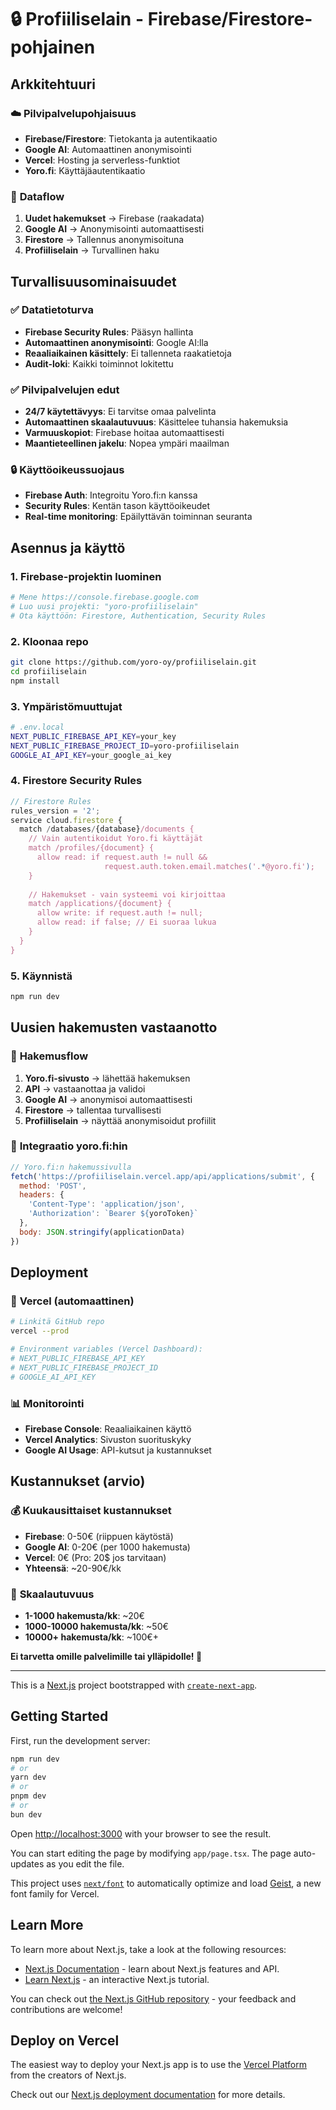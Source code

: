 # 🔒 Profiiliselain - Firebase/Firestore-pohjainen

## Arkkitehtuuri

### ☁️ **Pilvipalvelupohjaisuus**
- **Firebase/Firestore**: Tietokanta ja autentikaatio
- **Google AI**: Automaattinen anonymisointi
- **Vercel**: Hosting ja serverless-funktiot
- **Yoro.fi**: Käyttäjäautentikaatio

### 🔄 **Dataflow**
1. **Uudet hakemukset** → Firebase (raakadata)
2. **Google AI** → Anonymisointi automaattisesti
3. **Firestore** → Tallennus anonymisoituna
4. **Profiiliselain** → Turvallinen haku

## Turvallisuusominaisuudet

### ✅ **Datatietoturva**
- **Firebase Security Rules**: Pääsyn hallinta
- **Automaattinen anonymisointi**: Google AI:lla
- **Reaaliaikainen käsittely**: Ei tallenneta raakatietoja
- **Audit-loki**: Kaikki toiminnot lokitettu

### ✅ **Pilvipalvelujen edut**
- **24/7 käytettävyys**: Ei tarvitse omaa palvelinta
- **Automaattinen skaalautuvuus**: Käsittelee tuhansia hakemuksia
- **Varmuuskopiot**: Firebase hoitaa automaattisesti
- **Maantieteellinen jakelu**: Nopea ympäri maailman

### 🔒 **Käyttöoikeussuojaus**
- **Firebase Auth**: Integroitu Yoro.fi:n kanssa
- **Security Rules**: Kentän tason käyttöoikeudet
- **Real-time monitoring**: Epäilyttävän toiminnan seuranta

## Asennus ja käyttö

### 1. **Firebase-projektin luominen**
```bash
# Mene https://console.firebase.google.com
# Luo uusi projekti: "yoro-profiiliselain"
# Ota käyttöön: Firestore, Authentication, Security Rules
```

### 2. **Kloonaa repo**
```bash
git clone https://github.com/yoro-oy/profiiliselain.git
cd profiiliselain
npm install
```

### 3. **Ympäristömuuttujat**
```bash
# .env.local
NEXT_PUBLIC_FIREBASE_API_KEY=your_key
NEXT_PUBLIC_FIREBASE_PROJECT_ID=yoro-profiiliselain
GOOGLE_AI_API_KEY=your_google_ai_key
```

### 4. **Firestore Security Rules**
```javascript
// Firestore Rules
rules_version = '2';
service cloud.firestore {
  match /databases/{database}/documents {
    // Vain autentikoidut Yoro.fi käyttäjät
    match /profiles/{document} {
      allow read: if request.auth != null && 
                     request.auth.token.email.matches('.*@yoro.fi');
    }
    
    // Hakemukset - vain systeemi voi kirjoittaa
    match /applications/{document} {
      allow write: if request.auth != null;
      allow read: if false; // Ei suoraa lukua
    }
  }
}
```

### 5. **Käynnistä**
```bash
npm run dev
```

## Uusien hakemusten vastaanotto

### 📝 **Hakemusflow**
1. **Yoro.fi-sivusto** → lähettää hakemuksen
2. **API** → vastaanottaa ja validoi
3. **Google AI** → anonymisoi automaattisesti
4. **Firestore** → tallentaa turvallisesti
5. **Profiiliselain** → näyttää anonymisoidut profiilit

### 🔗 **Integraatio yoro.fi:hin**
```javascript
// Yoro.fi:n hakemussivulla
fetch('https://profiiliselain.vercel.app/api/applications/submit', {
  method: 'POST',
  headers: {
    'Content-Type': 'application/json',
    'Authorization': `Bearer ${yoroToken}`
  },
  body: JSON.stringify(applicationData)
})
```

## Deployment

### 🚀 **Vercel (automaattinen)**
```bash
# Linkitä GitHub repo
vercel --prod

# Environment variables (Vercel Dashboard):
# NEXT_PUBLIC_FIREBASE_API_KEY
# NEXT_PUBLIC_FIREBASE_PROJECT_ID
# GOOGLE_AI_API_KEY
```

### 📊 **Monitorointi**
- **Firebase Console**: Reaaliaikainen käyttö
- **Vercel Analytics**: Sivuston suorituskyky
- **Google AI Usage**: API-kutsut ja kustannukset

## Kustannukset (arvio)

### 💰 **Kuukausittaiset kustannukset**
- **Firebase**: 0-50€ (riippuen käytöstä)
- **Google AI**: 0-20€ (per 1000 hakemusta)
- **Vercel**: 0€ (Pro: 20$ jos tarvitaan)
- **Yhteensä**: ~20-90€/kk

### 🔄 **Skaalautuvuus**
- **1-1000 hakemusta/kk**: ~20€
- **1000-10000 hakemusta/kk**: ~50€
- **10000+ hakemusta/kk**: ~100€+

**Ei tarvetta omille palvelimille tai ylläpidolle! 🎉**

---

This is a [Next.js](https://nextjs.org) project bootstrapped with [`create-next-app`](https://nextjs.org/docs/app/api-reference/cli/create-next-app).

## Getting Started

First, run the development server:

```bash
npm run dev
# or
yarn dev
# or
pnpm dev
# or
bun dev
```

Open [http://localhost:3000](http://localhost:3000) with your browser to see the result.

You can start editing the page by modifying `app/page.tsx`. The page auto-updates as you edit the file.

This project uses [`next/font`](https://nextjs.org/docs/app/building-your-application/optimizing/fonts) to automatically optimize and load [Geist](https://vercel.com/font), a new font family for Vercel.

## Learn More

To learn more about Next.js, take a look at the following resources:

- [Next.js Documentation](https://nextjs.org/docs) - learn about Next.js features and API.
- [Learn Next.js](https://nextjs.org/learn) - an interactive Next.js tutorial.

You can check out [the Next.js GitHub repository](https://github.com/vercel/next.js) - your feedback and contributions are welcome!

## Deploy on Vercel

The easiest way to deploy your Next.js app is to use the [Vercel Platform](https://vercel.com/new?utm_medium=default-template&filter=next.js&utm_source=create-next-app&utm_campaign=create-next-app-readme) from the creators of Next.js.

Check out our [Next.js deployment documentation](https://nextjs.org/docs/app/building-your-application/deploying) for more details.
